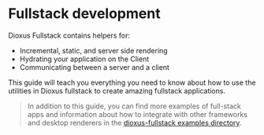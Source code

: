 # Fullstack development

Dioxus Fullstack contains helpers for:
- Incremental, static, and server side rendering
- Hydrating your application on the Client
- Communicating between a server and a client

This guide will teach you everything you need to know about how to use the utilities in Dioxus fullstack to create amazing fullstack applications.


> In addition to this guide, you can find more examples of full-stack apps and information about how to integrate with other frameworks and desktop renderers in the [dioxus-fullstack examples directory](https://github.com/DioxusLabs/dioxus/tree/master/packages/server/examples).
